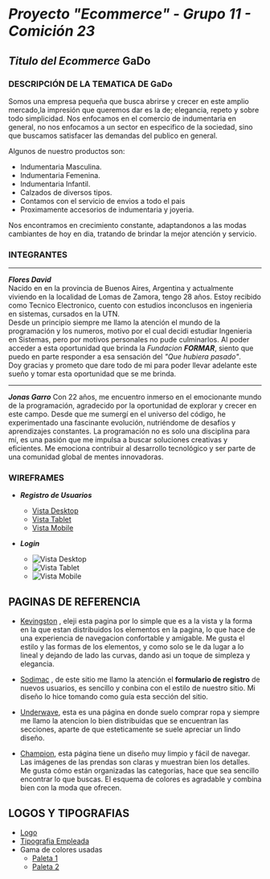 # ***Proyecto "Ecommerce" - Grupo 11 - Comición 23***
## *Titulo del Ecommerce* **GaDo** 
### DESCRIPCIÓN DE LA TEMATICA DE GaDo
Somos una empresa pequeña que busca abrirse y crecer en este amplio mercado,la impresión que queremos dar es la de; elegancia, repeto y sobre todo simplicidad. Nos enfocamos en el comercio de indumentaria en general, no nos enfocamos a un sector en especifico de la sociedad, sino que buscamos satisfacer las demandas del publico en general.

Algunos de nuestro productos son:

* Indumentaria Masculina.
* Indumentaria Femenina.
* Indumentaria Infantil.
* Calzados de diversos tipos.
* Contamos con el servicio de envios a todo el pais
* Proximamente accesorios de indumentaria y joyeria.

Nos encontramos en crecimiento constante, adaptandonos a las modas cambiantes de hoy en dia, tratando de brindar la mejor atención y servicio.

### **INTEGRANTES**
---
***Flores David***  
Nacido en en la provincia de Buenos Aires, Argentina y actualmente viviendo en la localidad de Lomas de Zamora, tengo 28 años. Estoy recibido como Tecnico Electronico, cuento con estudios inconclusos en ingenieria en sistemas, cursados en la UTN.  
Desde un principio siempre me llamo la atención el mundo de la programación y los numeros, motivo por el cual decidi estudiar Ingenieria en Sistemas, pero por motivos personales no pude culminarlos. Al poder acceder a esta oportunidad que brinda la *Fundacion **FORMAR***, siento que puedo en parte responder a esa sensación del *"Que hubiera pasado"*.  
Doy gracias y prometo que dare todo de mi para poder llevar adelante este sueño y tomar esta oportunidad que se me brinda.

---
***Jonas Garro***
Con 22 años, me encuentro inmerso en el emocionante mundo de la programación, agradecido por la oportunidad de explorar y crecer en este campo. Desde que me sumergí en el universo del código, he experimentado una fascinante evolución, nutriéndome de desafíos y aprendizajes constantes.
La programación no es solo una disciplina para mí, es una pasión que me impulsa a buscar soluciones creativas y eficientes. Me emociona contribuir al desarrollo tecnológico y ser parte de una comunidad global de mentes innovadoras.

### **WIREFRAMES**  
* ***Registro de Usuarios***  
    * [Vista Desktop](/registro/desktop/Registro.png)
    * [Vista Tablet]()
    * [Vista Mobile]()

* ***Login*** 
    * ![Vista Desktop](login/desktop/loginDesktop.png)
    * ![Vista Tablet](login/tablet/loginTablet.png)
    * ![Vista Mobile](login/mobile/loginMobile.png)

## PAGINAS DE REFERENCIA  
* [Kevingston](https://www.kevingston.com/) , eleji esta pagina por lo simple que es a la vista y la forma en la que estan distribuidos los elementos en la pagina, lo que hace de una experiencia de navegacion confortable y amigable. Me gusta el estilo y las formas de los elementos, y como solo se le da lugar a lo lineal y dejando de lado las curvas, dando asi un toque de simpleza y elegancia.

* [Sodimac](https://www.sodimac.com.ar/sodimac-ar/myaccount/register/personal) , de este sitio me llamo la atención el **formulario de registro** de nuevos usuarios, es sencillo y conbina con el estilo de nuestro sitio. Mi diseño lo hice tomando como guía esta sección del sitio.

* [Underwave](https://underwavebrand.com/), esta es una página en donde suelo comprar ropa y siempre me llamo la atencion lo bien distribuidas que se encuentran las secciones, aparte de que esteticamente se suele apreciar un lindo diseño.

* [Champion](https://www.champion.com/), esta página tiene un diseño muy limpio y fácil de navegar. Las imágenes de las prendas son claras y muestran bien los detalles. Me gusta cómo están organizadas las categorías, hace que sea sencillo encontrar lo que buscas. El esquema de colores es agradable y combina bien con la moda que ofrecen. 

## LOGOS Y TIPOGRAFIAS  
* [Logo](./desing/logo/GaDo.png)
* [Tipografia Empleada]()
* Gama de colores usadas
    * [Paleta 1](/desing/logo/Paleta1.png)
    * [Paleta 2](/desing/logo/Paleta2.png)